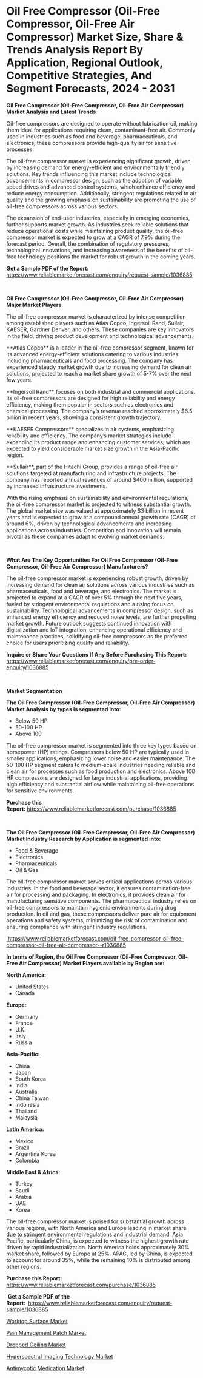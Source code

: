 <p><h1>Oil Free Compressor (Oil-Free Compressor, Oil-Free Air Compressor) Market Size, Share & Trends Analysis Report By Application, Regional Outlook, Competitive Strategies, And Segment Forecasts, 2024 - 2031</h1></p><p><strong>Oil Free Compressor (Oil-Free Compressor, Oil-Free Air Compressor) Market Analysis and Latest Trends</strong></p>
<p><p>Oil-free compressors are designed to operate without lubrication oil, making them ideal for applications requiring clean, contaminant-free air. Commonly used in industries such as food and beverage, pharmaceuticals, and electronics, these compressors provide high-quality air for sensitive processes.</p><p>The oil-free compressor market is experiencing significant growth, driven by increasing demand for energy-efficient and environmentally friendly solutions. Key trends influencing this market include technological advancements in compressor design, such as the adoption of variable speed drives and advanced control systems, which enhance efficiency and reduce energy consumption. Additionally, stringent regulations related to air quality and the growing emphasis on sustainability are promoting the use of oil-free compressors across various sectors.</p><p>The expansion of end-user industries, especially in emerging economies, further supports market growth. As industries seek reliable solutions that reduce operational costs while maintaining product quality, the oil-free compressor market is expected to grow at a CAGR of 7.9% during the forecast period. Overall, the combination of regulatory pressures, technological innovations, and increasing awareness of the benefits of oil-free technology positions the market for robust growth in the coming years.</p></p>
<p><strong>Get a Sample PDF of the Report:&nbsp;</strong> <a href="https://www.reliablemarketforecast.com/enquiry/request-sample/1036885?utm_campaign=1839&utm_medium=2&utm_source=Github&utm_content=ia&utm_term=04122024&utm_id=oil-free-compressor-oil-free-compressor-oil-free-air-compressor">https://www.reliablemarketforecast.com/enquiry/request-sample/1036885</a></p>
<p>&nbsp;</p>
<p><strong>Oil Free Compressor (Oil-Free Compressor, Oil-Free Air Compressor) Major Market Players</strong></p>
<p><p>The oil-free compressor market is characterized by intense competition among established players such as Atlas Copco, Ingersoll Rand, Sullair, KAESER, Gardner Denver, and others. These companies are key innovators in the field, driving product development and technological advancements.</p><p>**Atlas Copco** is a leader in the oil-free compressor segment, known for its advanced energy-efficient solutions catering to various industries including pharmaceuticals and food processing. The company has experienced steady market growth due to increasing demand for clean air solutions, projected to reach a market share growth of 5-7% over the next few years.</p><p>**Ingersoll Rand** focuses on both industrial and commercial applications. Its oil-free compressors are designed for high reliability and energy efficiency, making them popular in sectors such as electronics and chemical processing. The company’s revenue reached approximately $6.5 billion in recent years, showing a consistent growth trajectory.</p><p>**KAESER Compressors** specializes in air systems, emphasizing reliability and efficiency. The company’s market strategies include expanding its product range and enhancing customer services, which are expected to yield considerable market size growth in the Asia-Pacific region.</p><p>**Sullair**, part of the Hitachi Group, provides a range of oil-free air solutions targeted at manufacturing and infrastructure projects. The company has reported annual revenues of around $400 million, supported by increased infrastructure investments.</p><p>With the rising emphasis on sustainability and environmental regulations, the oil-free compressor market is projected to witness substantial growth. The global market size was valued at approximately $3 billion in recent years and is expected to grow at a compound annual growth rate (CAGR) of around 6%, driven by technological advancements and increasing applications across industries. Competition and innovation will remain pivotal as these companies adapt to evolving market demands.</p></p>
<p>&nbsp;</p>
<p><strong>What Are The Key Opportunities For Oil Free Compressor (Oil-Free Compressor, Oil-Free Air Compressor) Manufacturers?</strong></p>
<p><p>The oil-free compressor market is experiencing robust growth, driven by increasing demand for clean air solutions across various industries such as pharmaceuticals, food and beverage, and electronics. The market is projected to expand at a CAGR of over 5% through the next five years, fueled by stringent environmental regulations and a rising focus on sustainability. Technological advancements in compressor design, such as enhanced energy efficiency and reduced noise levels, are further propelling market growth. Future outlook suggests continued innovation with digitalization and IoT integration, enhancing operational efficiency and maintenance practices, solidifying oil-free compressors as the preferred choice for users prioritizing quality and reliability.</p></p>
<p><strong>Inquire or Share Your Questions If Any Before Purchasing This Report:</strong> <a href="https://www.reliablemarketforecast.com/enquiry/pre-order-enquiry/1036885?utm_campaign=1839&utm_medium=2&utm_source=Github&utm_content=ia&utm_term=04122024&utm_id=oil-free-compressor-oil-free-compressor-oil-free-air-compressor">https://www.reliablemarketforecast.com/enquiry/pre-order-enquiry/1036885</a></p>
<p>&nbsp;</p>
<p><strong>Market Segmentation</strong></p>
<p><strong>The Oil Free Compressor (Oil-Free Compressor, Oil-Free Air Compressor) Market Analysis by types is segmented into:</strong></p>
<p><ul><li>Below 50 HP</li><li>50-100 HP</li><li>Above 100</li></ul></p>
<p><p>The oil-free compressor market is segmented into three key types based on horsepower (HP) ratings. Compressors below 50 HP are typically used in smaller applications, emphasizing lower noise and easier maintenance. The 50-100 HP segment caters to medium-scale industries needing reliable and clean air for processes such as food production and electronics. Above 100 HP compressors are designed for large industrial applications, providing high efficiency and substantial airflow while maintaining oil-free operations for sensitive environments.</p></p>
<p><strong>Purchase this Report:&nbsp;</strong><a href="https://www.reliablemarketforecast.com/purchase/1036885?utm_campaign=1839&utm_medium=2&utm_source=Github&utm_content=ia&utm_term=04122024&utm_id=oil-free-compressor-oil-free-compressor-oil-free-air-compressor">https://www.reliablemarketforecast.com/purchase/1036885</a></p>
<p>&nbsp;</p>
<p><strong>The Oil Free Compressor (Oil-Free Compressor, Oil-Free Air Compressor) Market Industry Research by Application is segmented into:</strong></p>
<p><ul><li>Food & Beverage</li><li>Electronics</li><li>Pharmaceuticals</li><li>Oil & Gas</li></ul></p>
<p><p>The oil-free compressor market serves critical applications across various industries. In the food and beverage sector, it ensures contamination-free air for processing and packaging. In electronics, it provides clean air for manufacturing sensitive components. The pharmaceutical industry relies on oil-free compressors to maintain hygienic environments during drug production. In oil and gas, these compressors deliver pure air for equipment operations and safety systems, minimizing the risk of contamination and ensuring compliance with stringent industry regulations.</p></p>
<p><a href="https://www.reliablemarketforecast.com/oil-free-compressor-oil-free-compressor-oil-free-air-compressor--r1036885?utm_campaign=1839&utm_medium=2&utm_source=Github&utm_content=ia&utm_term=04122024&utm_id=oil-free-compressor-oil-free-compressor-oil-free-air-compressor">&nbsp;https://www.reliablemarketforecast.com/oil-free-compressor-oil-free-compressor-oil-free-air-compressor--r1036885</a></p>
<p><strong>In terms of Region, the Oil Free Compressor (Oil-Free Compressor, Oil-Free Air Compressor) Market Players available by Region are:</strong></p>
<p>
    <p> <strong> North America: </strong>
        <ul>
            <li>United States</li>
            <li>Canada</li>
        </ul>
        </p> 
    <p> <strong> Europe: </strong>
        <ul>
            <li>Germany</li>
            <li>France</li>
            <li>U.K.</li>
            <li>Italy</li>
            <li>Russia</li>
        </ul>
        </p> 
    <p> <strong> Asia-Pacific: </strong>
        <ul>
            <li>China</li>
            <li>Japan</li>
            <li>South Korea</li>
            <li>India</li>
            <li>Australia</li>
            <li>China Taiwan</li>
            <li>Indonesia</li>
            <li>Thailand</li>
            <li>Malaysia</li>
        </ul>
        </p> 
    <p> <strong> Latin America: </strong>
        <ul>
            <li>Mexico</li>
            <li>Brazil</li>
            <li>Argentina Korea</li>
            <li>Colombia</li>
        </ul>
        </p> 
    <p> <strong> Middle East & Africa: </strong>
        <ul>
            <li>Turkey</li>
            <li>Saudi</li>
            <li>Arabia</li>
            <li>UAE</li>
            <li>Korea</li>
        </ul>
    </p>
    </p>
<p><p>The oil-free compressor market is poised for substantial growth across various regions, with North America and Europe leading in market share due to stringent environmental regulations and industrial demand. Asia Pacific, particularly China, is expected to witness the highest growth rate driven by rapid industrialization. North America holds approximately 30% market share, followed by Europe at 25%. APAC, led by China, is expected to account for around 35%, while the remaining 10% is distributed among other regions.</p></p>
<p><strong>Purchase this Report: </strong><a href="https://www.reliablemarketforecast.com/purchase/1036885?utm_campaign=1839&utm_medium=2&utm_source=Github&utm_content=ia&utm_term=04122024&utm_id=oil-free-compressor-oil-free-compressor-oil-free-air-compressor">https://www.reliablemarketforecast.com/purchase/1036885</a></p>
<p>&nbsp;<strong>Get a Sample PDF of the Report:&nbsp;&nbsp;</strong><a href="https://www.reliablemarketforecast.com/enquiry/request-sample/1036885?utm_campaign=1839&utm_medium=2&utm_source=Github&utm_content=ia&utm_term=04122024&utm_id=oil-free-compressor-oil-free-compressor-oil-free-air-compressor">https://www.reliablemarketforecast.com/enquiry/request-sample/1036885</a></p>
<p><strong></strong></p>
<p><p><a href="https://issuu.com/reportprime-2/docs/worktop-surface-market-size-2030.pptx?utm_campaign=1839&utm_medium=2&utm_source=Github&utm_content=ia&utm_term=04122024&utm_id=oil-free-compressor-oil-free-compressor-oil-free-air-compressor">Worktop Surface Market</a></p><p><a href="https://www.linkedin.com/pulse/comprehensive-overview-pain-management-patch-market-projected-hmstc?utm_campaign=1839&utm_medium=2&utm_source=Github&utm_content=ia&utm_term=04122024&utm_id=oil-free-compressor-oil-free-compressor-oil-free-air-compressor">Pain Management Patch Market</a></p><p><a href="https://issuu.com/reportprime-2/docs/dropped-ceiling-market-size-2030.pptx?utm_campaign=1839&utm_medium=2&utm_source=Github&utm_content=ia&utm_term=04122024&utm_id=oil-free-compressor-oil-free-compressor-oil-free-air-compressor">Dropped Ceiling Market</a></p><p><a href="https://www.linkedin.com/pulse/hyperspectral-imaging-technology-market-outlook-from-2024-enj1e?utm_campaign=1839&utm_medium=2&utm_source=Github&utm_content=ia&utm_term=04122024&utm_id=oil-free-compressor-oil-free-compressor-oil-free-air-compressor">Hyperspectral Imaging Technology Market</a></p><p><a href="https://www.linkedin.com/pulse/amacro-overview-forecast-cagr-149-antimycotic-medication-xklfe?utm_campaign=1839&utm_medium=2&utm_source=Github&utm_content=ia&utm_term=04122024&utm_id=oil-free-compressor-oil-free-compressor-oil-free-air-compressor">Antimycotic Medication Market</a></p></p>